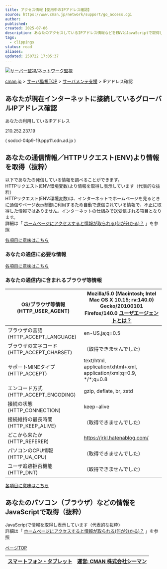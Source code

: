```yaml
---
title: アクセス情報【使用中のIPアドレス確認】
source: https://www.cman.jp/network/support/go_access.cgi
author: 
published: 
created: 2025-07-06
description: あなたのアクセスしているIPアドレス情報などをENVとJavaScriptで取得し表示します。あなたのIPアドレスからポート疎通・ping疎通・DNS索引・WHOIS情報も取得できます。
tags:
  - clippings
status: read
aliases: 
updated: 250722 17:05:37
---
```

[![サーバー監視/ネットワーク監視](https://sozai.cman.jp/imgSV/pageTopLogo.png)](https://www.cman.jp/network/)

[cman.jp](https://www.cman.jp/) > [サーバ監視TOP](https://www.cman.jp/network/) > [サーバメンテ支援](https://www.cman.jp/network/support/) > IPアドレス確認

## あなたが現在インターネットに接続しているグローバルIPアドレス確認

あなたの利用しているIPアドレス

210.252.237.19

( sodcd-04p9-19.ppp11.odn.ad.jp )

## あなたの通信情報／HTTPリクエスト(ENV)より情報を取得（抜粋）

以下であなたの発信している情報を調べることができます。  
HTTPリクエスト(ENV:環境変数)より情報を取得し表示しています（代表的な抜粋）  
HTTPリクエスト(ENV:環境変数)は、インターネットでホームページを見るときに通信やページ表示制御に利用するため自動で送信されている情報で、不正に取得した情報ではありません。インターネットの仕組みで送受信される項目となります。  
詳細は「 [ホームページにアクセスすると情報が取られる(何が分かる)？](https://www.cman.jp/network/term/getinfo/) 」を参照

[各項目に意味はこちら](https://www.cman.jp/network/term/getinfo/p2/)

### あなたの通信に必要な情報

[各項目に意味はこちら](https://www.cman.jp/network/term/getinfo/p2/)

### あなたの通信内に含まれるブラウザ等情報

| OS/ブラウザ等情報   (HTTP\_USER\_AGENT) | Mozilla/5.0 (Macintosh; Intel Mac OS X 10.15; rv:140.0) Gecko/20100101 Firefox/140.0  [ユーザエージェントとは？](http://htaccess.cman.jp/useragent/) |
| --- | --- |
| ブラウザの言語   (HTTP\_ACCEPT\_LANGUAGE) | en-US,ja;q=0.5 |
| ブラウザの文字コード   (HTTP\_ACCEPT\_CHARSET) | （取得できませんでした） |
| サポートMINEタイプ   (HTTP\_ACCEPT) | text/html, application/xhtml+xml, application/xml;q=0.9, \*/\*;q=0.8 |
| エンコード方式   (HTTP\_ACCEPT\_ENCODING) | gzip, deflate, br, zstd |
| 接続の状態   (HTTP\_CONNECTION) | keep-alive |
| 接続維持の最長時間   (HTTP\_KEEP\_ALIVE) | （取得できませんでした） |
| どこから来たか   (HTTP\_REFERER) | https://jrkl.hatenablog.com/ |
| パソコンのCPU情報   (HTTP\_UA\_CPU) | （取得できませんでした） |
| ユーザ追跡拒否機能   (HTTP\_DNT) | （取得できませんでした） |

[各項目に意味はこちら](https://www.cman.jp/network/term/getinfo/p2/)

## あなたのパソコン（ブラウザ）などの情報をJavaScriptで取得（抜粋）

JavaScriptで情報を取得し表示しています（代表的な抜粋）  
詳細は「 [ホームページにアクセスすると情報が取られる(何が分かる)？](https://www.cman.jp/network/term/getinfo/) 」を参照

[ページTOP](https://www.cman.jp/network/support/#tmPageTop)

| [スマートフォン・タブレット](https://www.cman.jp/network/support/) | [運営: CMAN 株式会社シーマン](https://www.cman.co.jp/) |
| --- | --- |